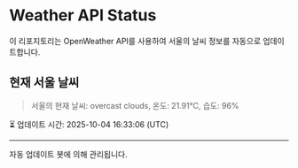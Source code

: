 
# Weather API Status

이 리포지토리는 OpenWeather API를 사용하여 서울의 날씨 정보를 자동으로 업데이트합니다.

## 현재 서울 날씨
> 서울의 현재 날씨: overcast clouds, 온도: 21.91°C, 습도: 96%

⏳ 업데이트 시간: 2025-10-04 16:33:06 (UTC)

---
자동 업데이트 봇에 의해 관리됩니다.
